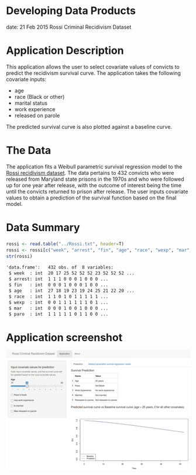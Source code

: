 Developing Data Products
========================================================
date: 21 Feb 2015
Rossi Criminal Recidivism Dataset

Application Description
========================================================
This application allows the user to select covariate values of convicts to predict the recidivism survival curve. The application takes the following covariate inputs:  
- age
- race (Black or other)
- marital status
- work experience
- released on parole
  
The predicted survival curve is also plotted against a baseline curve.

The Data
========================================================
The application fits a Weibull parametric survival regression model to the [Rossi recidivism dataset](http://artax.karlin.mff.cuni.cz/r-help/library/RcmdrPlugin.survival/html/Rossi.html). The data pertains to 432 convicts who were released from Maryland state prisons in the 1970s and who were followed up for one year after release, with the outcome of interest being the time until the convicts returned to prison after release. The user inputs covariate values to obtain a prediction of the survival function based on the final model.

Data Summary
========================================================


```r
rossi <- read.table("../Rossi.txt", header=T)
rossi <- rossi[c("week", "arrest", "fin", "age", "race", "wexp", "mar", "paro")] # only keep subset of variables
str(rossi)
```

```
'data.frame':	432 obs. of  8 variables:
 $ week  : int  20 17 25 52 52 52 23 52 52 52 ...
 $ arrest: int  1 1 1 0 0 0 1 0 0 0 ...
 $ fin   : int  0 0 0 1 0 0 0 1 0 0 ...
 $ age   : int  27 18 19 23 19 24 25 21 22 20 ...
 $ race  : int  1 1 0 1 0 1 1 1 1 1 ...
 $ wexp  : int  0 0 1 1 1 1 1 1 0 1 ...
 $ mar   : int  0 0 0 1 0 0 1 0 0 0 ...
 $ paro  : int  1 1 1 1 1 0 1 1 0 0 ...
```

Application screenshot
========================================================
![screenshit](screenshot.png)
